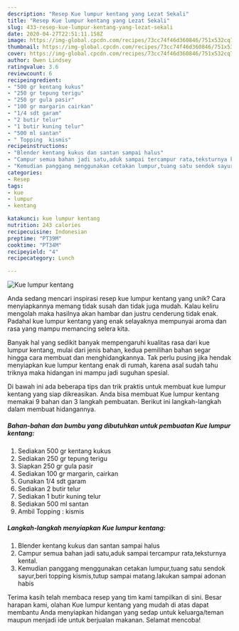 ```yaml
---
description: "Resep Kue lumpur kentang yang Lezat Sekali"
title: "Resep Kue lumpur kentang yang Lezat Sekali"
slug: 433-resep-kue-lumpur-kentang-yang-lezat-sekali
date: 2020-04-27T22:51:11.158Z
image: https://img-global.cpcdn.com/recipes/73cc74f46d360846/751x532cq70/kue-lumpur-kentang-foto-resep-utama.jpg
thumbnail: https://img-global.cpcdn.com/recipes/73cc74f46d360846/751x532cq70/kue-lumpur-kentang-foto-resep-utama.jpg
cover: https://img-global.cpcdn.com/recipes/73cc74f46d360846/751x532cq70/kue-lumpur-kentang-foto-resep-utama.jpg
author: Owen Lindsey
ratingvalue: 3.6
reviewcount: 6
recipeingredient:
- "500 gr kentang kukus"
- "250 gr tepung terigu"
- "250 gr gula pasir"
- "100 gr margarin cairkan"
- "1/4 sdt garam"
- "2 butir telur"
- "1 butir kuning telur"
- "500 ml santan"
- " Topping  kismis"
recipeinstructions:
- "Blender kentang kukus dan santan sampai halus"
- "Campur semua bahan jadi satu,aduk sampai tercampur rata,teksturnya kental."
- "Kemudian panggang menggunakan cetakan lumpur,tuang satu sendok sayur,beri topping kismis,tutup sampai matang.lakukan sampai adonan habis"
categories:
- Resep
tags:
- kue
- lumpur
- kentang

katakunci: kue lumpur kentang 
nutrition: 243 calories
recipecuisine: Indonesian
preptime: "PT39M"
cooktime: "PT34M"
recipeyield: "4"
recipecategory: Lunch

---
```



![Kue lumpur kentang](https://img-global.cpcdn.com/recipes/73cc74f46d360846/751x532cq70/kue-lumpur-kentang-foto-resep-utama.jpg)

Anda sedang mencari inspirasi resep kue lumpur kentang yang unik? Cara menyiapkannya memang tidak susah dan tidak juga mudah. Kalau keliru mengolah maka hasilnya akan hambar dan justru cenderung tidak enak. Padahal kue lumpur kentang yang enak selayaknya mempunyai aroma dan rasa yang mampu memancing selera kita.



Banyak hal yang sedikit banyak mempengaruhi kualitas rasa dari kue lumpur kentang, mulai dari jenis bahan, kedua pemilihan bahan segar hingga cara membuat dan menghidangkannya. Tak perlu pusing jika hendak menyiapkan kue lumpur kentang enak di rumah, karena asal sudah tahu triknya maka hidangan ini mampu jadi suguhan spesial.


Di bawah ini ada beberapa tips dan trik praktis untuk membuat kue lumpur kentang yang siap dikreasikan. Anda bisa membuat Kue lumpur kentang memakai 9 bahan dan 3 langkah pembuatan. Berikut ini langkah-langkah dalam membuat hidangannya.

<!--inarticleads1-->

##### Bahan-bahan dan bumbu yang dibutuhkan untuk pembuatan Kue lumpur kentang:

1. Sediakan 500 gr kentang kukus
1. Sediakan 250 gr tepung terigu
1. Siapkan 250 gr gula pasir
1. Sediakan 100 gr margarin, cairkan
1. Gunakan 1/4 sdt garam
1. Sediakan 2 butir telur
1. Sediakan 1 butir kuning telur
1. Sediakan 500 ml santan
1. Ambil  Topping : kismis




<!--inarticleads2-->

##### Langkah-langkah menyiapkan Kue lumpur kentang:

1. Blender kentang kukus dan santan sampai halus
1. Campur semua bahan jadi satu,aduk sampai tercampur rata,teksturnya kental.
1. Kemudian panggang menggunakan cetakan lumpur,tuang satu sendok sayur,beri topping kismis,tutup sampai matang.lakukan sampai adonan habis




Terima kasih telah membaca resep yang tim kami tampilkan di sini. Besar harapan kami, olahan Kue lumpur kentang yang mudah di atas dapat membantu Anda menyiapkan hidangan yang sedap untuk keluarga/teman maupun menjadi ide untuk berjualan makanan. Selamat mencoba!
